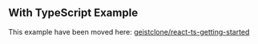 ## With TypeScript Example

This example have been moved here: [geistclone/react-ts-getting-started](https://github.com/geist-org/react-ts-getting-started)
